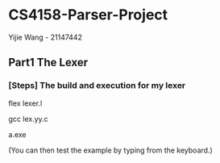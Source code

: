 # CS4158-Parser-Project

Yijie Wang - 21147442

## Part1 The Lexer
### [Steps] The build and execution for my lexer

flex lexer.l

gcc lex.yy.c

a.exe

(You can then test the example by typing from the keyboard.)
